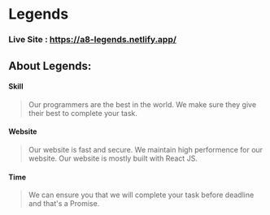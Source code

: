 # Legends
### Live Site : https://a8-legends.netlify.app/

## About Legends:

#### Skill
> Our programmers are the best in the world. We make sure they give their best to complete your task.

#### Website

> Our website is fast and secure. We maintain high performence for our website. Our website is mostly built with React JS.
 
#### Time

>We can ensure you that we will complete your task before deadline and that's a Promise.